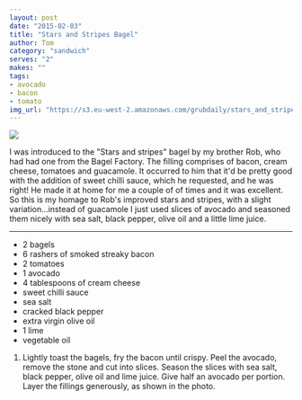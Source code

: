 ```yaml
---
layout: post
date: "2015-02-03"
title: "Stars and Stripes Bagel"
author: Tom
category: "sandwich"
serves: "2"
makes: ""
tags:
- avocado
- bacon
- tomato
img_url: "https://s3.eu-west-2.amazonaws.com/grubdaily/stars_and_stripes_bagel.jpg"
---
```

<img src="https://s3.eu-west-2.amazonaws.com/grubdaily/stars_and_stripes_bagel.jpg" />

I was introduced to the "Stars and stripes" bagel by my brother Rob, who had had one from the Bagel Factory. The filling comprises of bacon, cream cheese, tomatoes and guacamole. It occurred to him that it'd be pretty good with the addition of sweet chilli sauce, which he requested, and he was right! He made it at home for me a couple of of times and it was excellent. So this is my homage to Rob's improved stars and stripes, with a slight variation...instead of guacamole I just used slices of avocado and seasoned them nicely with sea salt, black pepper, olive oil and a little lime juice.

---
* 2 bagels
* 6 rashers of smoked streaky bacon
* 2 tomatoes
* 1 avocado
* 4 tablespoons of cream cheese
* sweet chilli sauce
* sea salt
* cracked black pepper
* extra virgin olive oil
* 1 lime
* vegetable oil

1. Lightly toast the bagels, fry the bacon until crispy. Peel the avocado, remove the stone and cut into slices. Season the slices with sea salt, black pepper, olive oil and lime juice. Give half an avocado per portion. Layer the fillings generously, as shown in the photo.

